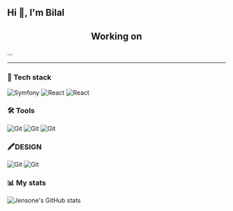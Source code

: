 ## Hi 👋, I'm Bilal

<h2 align="center">Working on</h2>

...

----

### 🧰 Tech stack

![Symfony](https://img.shields.io/badge/-Symfony-101010?style=for-the-badge&logo=Symfony&logoColor=white)
![React](https://img.shields.io/badge/-React-101010?style=for-the-badge&logo=React&logoColor=white)
![React](https://img.shields.io/badge/-Angular-101010?style=for-the-badge&logo=Angular&logoColor=white)

### 🛠️ Tools
![Git](https://img.shields.io/badge/-Git-101010?style=for-the-badge&logo=git&logoColor=white)
![Git](https://img.shields.io/badge/-VSCode-101010?style=for-the-badge&logo=visualstudiocode&logoColor=white)
![Git](https://img.shields.io/badge/-JETBRAIN-101010?style=for-the-badge&logo=jetbrains&logoColor=white)

### 🖍️DESIGN
![Git](https://img.shields.io/badge/-FIGMA-101010?style=for-the-badge&logo=FIGMA&logoColor=white)
![Git](https://img.shields.io/badge/-adobe%20color-101010?style=for-the-badge&logo=adobe&logoColor=white)

### 📊 My stats
![Jensone's GitHub stats](https://github-readme-stats-sigma-five.vercel.app/api?username=0Mrbilal0&show_icons=true&theme=prussian)

<!--
**0Mrbilal0/0Mrbilal0** is a ✨ _special_ ✨ repository because its `README.md` (this file) appears on your GitHub profile.

Here are some ideas to get you started:

- 🔭 I’m currently working on ...
- 🌱 I’m currently learning ...
- 👯 I’m looking to collaborate on ...
- 🤔 I’m looking for help with ...
- 💬 Ask me about ...
- 📫 How to reach me: ...
- 😄 Pronouns: ...
- ⚡ Fun fact: ...
-->
